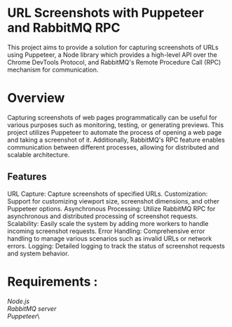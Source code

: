# URL Screenshots with Puppeteer and RabbitMQ RPC

This project aims to provide a solution for capturing screenshots of URLs using Puppeteer, a Node library which provides a high-level API over the Chrome DevTools Protocol, and RabbitMQ's Remote Procedure Call (RPC) mechanism for communication.

# Overview

Capturing screenshots of web pages programmatically can be useful for various purposes such as monitoring, testing, or generating previews. This project utilizes Puppeteer to automate the process of opening a web page and taking a screenshot of it. Additionally, RabbitMQ's RPC feature enables communication between different processes, allowing for distributed and scalable architecture.

## Features

URL Capture: Capture screenshots of specified URLs.
Customization: Support for customizing viewport size, screenshot dimensions, and other Puppeteer options.
Asynchronous Processing: Utilize RabbitMQ RPC for asynchronous and distributed processing of screenshot requests.
Scalability: Easily scale the system by adding more workers to handle incoming screenshot requests.
Error Handling: Comprehensive error handling to manage various scenarios such as invalid URLs or network errors.
Logging: Detailed logging to track the status of screenshot requests and system behavior.

# Requirements :

_Node.js_\
_RabbitMQ server_\
_Puppeteer_\

